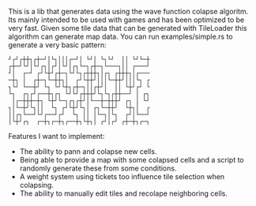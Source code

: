 This is a lib that generates data using the wave function colapse algoritm.
Its mainly intended to be used with games and has been optimized to be very fast.
Given some tile data that can be generated with TileLoader this algorithm can generate map data.
You can run examples/simple.rs to generate a very basic pattern:

```
┘┌┘┌┼┼┐┌┼─┘│└┐│││┌─┘│ └┘│ └┐└┘  ││ └┘└─┼
┌┼─┘└┘│└┘┌┐│┌┘│└┘│┌┐└─┐┌┼─┐└───┐││ ┌───┘
┘│  ┌─┘ ┌┘└┼┘┌┼─┐└┘└┐┌┼┼┼┐│┌┐ ┌┼┼┼┐│┌───
─┼┐ │  ┌┼─┐└─┼┼┐│  ┌┘└┼┼┘│││└─┼┼┘│││└┐ ┌
┐└┘ └──┼┘ └┐ └┘└┼┐┌┼─┐││┌┼┘│  ││ └┼┘┌┘ └
└┐  ┌┐┌┘┌──┼┐┌┐ └┘└┘┌┼┼┼┘└┐└┐┌┼┼──┘ │ ┌┐
 │┌─┼┼┼─┼┐ └┼┘└─┐┌┐┌┼┘│└──┼─┼┼┼┘ ┌┐ │ └┘
┐│└─┼┘└┐││  └┐ ┌┘└┼┘└┐│ ┌┐└─┼┼┘  └┼┐│  ┌
││┌┐└──┘└┘┌──┘┌┘  └┐ ││ │└─┐│└┐  ┌┘│└──┘
│└┼┘┌┐  ┌─┼┐┌─┼┐┌──┼┐└┼┐│ ┌┘│┌┘ ┌┼─┼┐┌─┐
```

Features I want to implement:
- The ability to pann and colapse new cells.
- Being able to provide a map with some colapsed cells and a script to randomly generate these from some conditions.
- A weight system using tickets too influence tile selection when colapsing.
- The ability to manually edit tiles and recolape neighboring cells.
